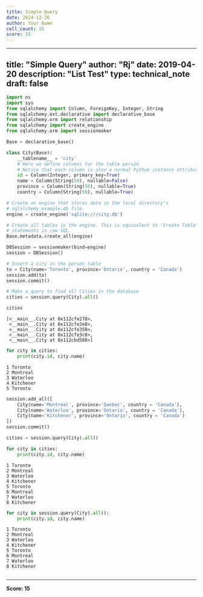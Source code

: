 ```yaml
---
title: Simple Query
date: 2024-12-26
author: Your Name
cell_count: 15
score: 15
---
```


---
title: "Simple Query"
author: "Rj"
date: 2019-04-20
description: "List Test"
type: technical_note
draft: false
---

```python
import os
import sys
from sqlalchemy import Column, ForeignKey, Integer, String
from sqlalchemy.ext.declarative import declarative_base
from sqlalchemy.orm import relationship
from sqlalchemy import create_engine
from sqlalchemy.orm import sessionmaker

Base = declarative_base()
```


```python
class City(Base):
    __tablename__ = 'city'
    # Here we define columns for the table person
    # Notice that each column is also a normal Python instance attribute.
    id = Column(Integer, primary_key=True)
    name = Column(String(50), nullable=False)
    province = Column(String(50), nullable=True)
    country = Column(String(50), nullable=True)
```


```python
# Create an engine that stores data in the local directory's
# sqlalchemy_example.db file.
engine = create_engine('sqlite:///city.db')
```


```python
# Create all tables in the engine. This is equivalent to "Create Table"
# statements in raw SQL.
Base.metadata.create_all(engine)
```


```python
DBSession = sessionmaker(bind=engine)
session = DBSession()
```


```python
# Insert a City in the person table
to = City(name='Toronto', province='Ontario', country = 'Canada')
session.add(to)
session.commit()
```


```python
# Make a query to find all Cities in the database
cities = session.query(City).all()
```


```python
cities
```




    [<__main__.City at 0x112cfe278>,
     <__main__.City at 0x112cfe2e8>,
     <__main__.City at 0x112cfe358>,
     <__main__.City at 0x112cfe3c8>,
     <__main__.City at 0x112cbd588>]




```python
for city in cities:
    print(city.id, city.name)
```

    1 Toronto
    2 Montreal
    3 Waterloo
    4 Kitchener
    5 Toronto



```python
session.add_all([
    City(name='Montreal', province='Quebec', country = 'Canada'),
    City(name='Waterloo', province='Ontario', country = 'Canada'),
    City(name='Kitchener', province='Ontario', country = 'Canada')
])
session.commit()
```


```python
cities = session.query(City).all()
```


```python
for city in cities:
    print(city.id, city.name)
```

    1 Toronto
    2 Montreal
    3 Waterloo
    4 Kitchener
    5 Toronto
    6 Montreal
    7 Waterloo
    8 Kitchener



```python
for city in session.query(City).all():
    print(city.id, city.name)
```

    1 Toronto
    2 Montreal
    3 Waterloo
    4 Kitchener
    5 Toronto
    6 Montreal
    7 Waterloo
    8 Kitchener



```python

```


---
**Score: 15**